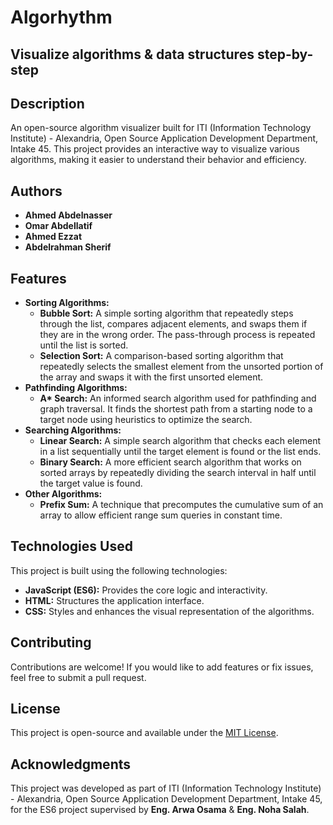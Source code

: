 # Algorhythm

## Visualize algorithms & data structures step-by-step

## Description

An open-source algorithm visualizer built for ITI (Information Technology Institute) - Alexandria, Open Source Application Development Department, Intake 45. This project provides an interactive way to visualize various algorithms, making it easier to understand their behavior and efficiency.

## Authors

- **Ahmed Abdelnasser**
- **Omar Abdellatif**
- **Ahmed Ezzat**
- **Abdelrahman Sherif**

## Features

- **Sorting Algorithms:**
  - **Bubble Sort:** A simple sorting algorithm that repeatedly steps through the list, compares adjacent elements, and swaps them if they are in the wrong order. The pass-through process is repeated until the list is sorted.
  - **Selection Sort:** A comparison-based sorting algorithm that repeatedly selects the smallest element from the unsorted portion of the array and swaps it with the first unsorted element.
- **Pathfinding Algorithms:**
  - **A\* Search:** An informed search algorithm used for pathfinding and graph traversal. It finds the shortest path from a starting node to a target node using heuristics to optimize the search.
- **Searching Algorithms:**
  - **Linear Search:** A simple search algorithm that checks each element in a list sequentially until the target element is found or the list ends.
  - **Binary Search:** A more efficient search algorithm that works on sorted arrays by repeatedly dividing the search interval in half until the target value is found.
- **Other Algorithms:**
  - **Prefix Sum:** A technique that precomputes the cumulative sum of an array to allow efficient range sum queries in constant time.

## Technologies Used

This project is built using the following technologies:

- **JavaScript (ES6):** Provides the core logic and interactivity.
- **HTML:** Structures the application interface.
- **CSS:** Styles and enhances the visual representation of the algorithms.

## Contributing

Contributions are welcome! If you would like to add features or fix issues, feel free to submit a pull request.

## License

This project is open-source and available under the [MIT License](LICENSE).

## Acknowledgments

This project was developed as part of ITI (Information Technology Institute) - Alexandria, Open Source Application Development Department, Intake 45, for the ES6 project supervised by **Eng. Arwa Osama** & **Eng. Noha Salah**.

